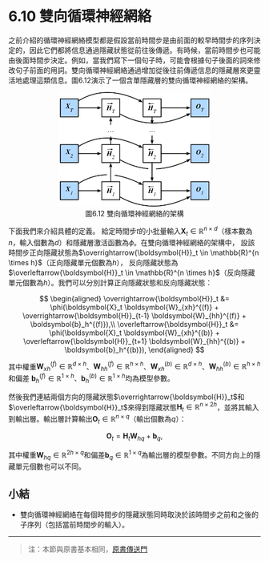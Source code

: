 # 6.10 雙向循環神經網絡

之前介紹的循環神經網絡模型都是假設當前時間步是由前面的較早時間步的序列決定的，因此它們都將信息通過隱藏狀態從前往後傳遞。有時候，當前時間步也可能由後面時間步決定。例如，當我們寫下一個句子時，可能會根據句子後面的詞來修改句子前面的用詞。雙向循環神經網絡通過增加從後往前傳遞信息的隱藏層來更靈活地處理這類信息。圖6.12演示了一個含單隱藏層的雙向循環神經網絡的架構。

<div align=center>
<img width="300" src="../img/chapter06/6.10_birnn.svg"/>
</div>
<div align=center>圖6.12 雙向循環神經網絡的架構</div>

下面我們來介紹具體的定義。
給定時間步$t$的小批量輸入$\boldsymbol{X}_t \in \mathbb{R}^{n \times d}$（樣本數為$n$，輸入個數為$d$）和隱藏層激活函數為$\phi$。在雙向循環神經網絡的架構中，
設該時間步正向隱藏狀態為$\overrightarrow{\boldsymbol{H}}_t  \in \mathbb{R}^{n \times h}$（正向隱藏單元個數為$h$），
反向隱藏狀態為$\overleftarrow{\boldsymbol{H}}_t  \in \mathbb{R}^{n \times h}$（反向隱藏單元個數為$h$）。我們可以分別計算正向隱藏狀態和反向隱藏狀態：

$$
\begin{aligned}
\overrightarrow{\boldsymbol{H}}_t &= \phi(\boldsymbol{X}_t \boldsymbol{W}_{xh}^{(f)} + \overrightarrow{\boldsymbol{H}}_{t-1} \boldsymbol{W}_{hh}^{(f)}  + \boldsymbol{b}_h^{(f)}),\\
\overleftarrow{\boldsymbol{H}}_t &= \phi(\boldsymbol{X}_t \boldsymbol{W}_{xh}^{(b)} + \overleftarrow{\boldsymbol{H}}_{t+1} \boldsymbol{W}_{hh}^{(b)}  + \boldsymbol{b}_h^{(b)}),
\end{aligned}
$$

其中權重$\boldsymbol{W}_{xh}^{(f)} \in \mathbb{R}^{d \times h}$、$\boldsymbol{W}_{hh}^{(f)} \in \mathbb{R}^{h \times h}$、$\boldsymbol{W}_{xh}^{(b)} \in \mathbb{R}^{d \times h}$、$\boldsymbol{W}_{hh}^{(b)} \in \mathbb{R}^{h \times h}$和偏差 $\boldsymbol{b}_h^{(f)} \in \mathbb{R}^{1 \times h}$、$\boldsymbol{b}_h^{(b)} \in \mathbb{R}^{1 \times h}$均為模型參數。

然後我們連結兩個方向的隱藏狀態$\overrightarrow{\boldsymbol{H}}_t$和$\overleftarrow{\boldsymbol{H}}_t$來得到隱藏狀態$\boldsymbol{H}_t \in \mathbb{R}^{n \times 2h}$，並將其輸入到輸出層。輸出層計算輸出$\boldsymbol{O}_t \in \mathbb{R}^{n \times q}$（輸出個數為$q$）：

$$\boldsymbol{O}_t = \boldsymbol{H}_t \boldsymbol{W}_{hq} + \boldsymbol{b}_q,$$

其中權重$\boldsymbol{W}_{hq} \in \mathbb{R}^{2h \times q}$和偏差$\boldsymbol{b}_q \in \mathbb{R}^{1 \times q}$為輸出層的模型參數。不同方向上的隱藏單元個數也可以不同。

## 小結

* 雙向循環神經網絡在每個時間步的隱藏狀態同時取決於該時間步之前和之後的子序列（包括當前時間步的輸入）。



------------
> 注：本節與原書基本相同，[原書傳送門](https://zh.d2l.ai/chapter_recurrent-neural-networks/bi-rnn.html)
